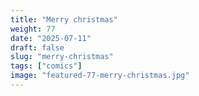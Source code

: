 ```yaml
---
title: "Merry christmas"
weight: 77
date: "2025-07-11"
draft: false
slug: "merry-christmas"
tags: ["comics"]
image: "featured-77-merry-christmas.jpg"
---
```

